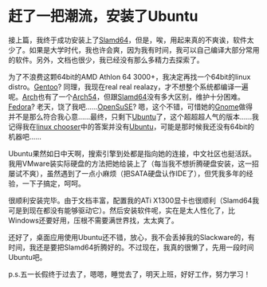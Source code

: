 # 赶了一把潮流，安装了Ubuntu

接上篇，我终于成功安装上了[Slamd64][0]，但是，唉，用起来真的不爽诶，软件太少了。如果是大学时代，我也许会爽，因为我有时间，我可以自己编译大部分常用的软件。另外，文档也很少，我已经没有那么多精力去探索了。

为了不浪费这颗64bit的AMD Athlon 64 3000+，我决定再找一个64bit的linux distro。[Gentoo][1]? 同理，我现在real real realazy，才不想整个系统都编译一遍呢。[Arch][2]也有了一个[Arch54][3]，但跟[Slamd64][0]没有多大区别，维护十分困难。[Fedora][4]? 老天，饶了我吧……[OpenSuSE][5]? 嗯，这个不错，可惜她的[Gnome][6]做得并不是那么符合我心意……最终，只剩下[Ubuntu][7]了，这个超超超人气的版本……我记得我在[linux chooser][8]中的答案并没有[Ubuntu][7]，可能是那时候我还没有64bit的机器吧……

Ubuntu果然如日中天啊，搜索引擎到处都是指向她的连接，中文社区也挺活跃。我用VMware装实际硬盘的方法把她给装上了（每当我不想折腾硬盘安装，这一招屡试不爽），虽然遇到了一点小麻烦（把SATA硬盘认作IDE了），但凭我多年的经验，一下子搞定，呵呵。

很顺利安装完毕。由于文档丰富，配置我的ATi X1300显卡也很顺利（Slamd64我可是到现在都没有能够驱动它）。然后安装软件呢，实在是太人性化了，比Windows还要好用，压根不需要满世界找，太太爽了。

还好了，桌面应用使用Ubuntu还不错，放心，我不会丢掉我的Slackware的，有时间，我还是要把Slamd64折腾好的。不过现在，我真的很懒了，先用一段时间Ubuntu吧。

p.s.五一长假终于过去了，嗯嗯，睡觉去了，明天上班，好好工作，努力学习！

[0]: http://slamd64.com
[1]: http://gentoo.org
[2]: http://archlinux.org
[3]: http://www.arch54.org/
[4]: http://fedora.redhat.com/
[5]: http://opensuse.org
[6]: http://gnome.org
[7]: http://ubuntu.org
[8]: http://eedok.voidofmind.com/linux/chooser.html
